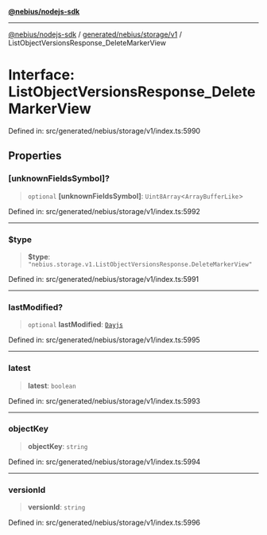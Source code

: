 [**@nebius/nodejs-sdk**](../../../../../README.md)

---

[@nebius/nodejs-sdk](../../../../../README.md) / [generated/nebius/storage/v1](../README.md) / ListObjectVersionsResponse_DeleteMarkerView

# Interface: ListObjectVersionsResponse_DeleteMarkerView

Defined in: src/generated/nebius/storage/v1/index.ts:5990

## Properties

### \[unknownFieldsSymbol\]?

> `optional` **\[unknownFieldsSymbol\]**: `Uint8Array`\<`ArrayBufferLike`\>

Defined in: src/generated/nebius/storage/v1/index.ts:5992

---

### $type

> **$type**: `"nebius.storage.v1.ListObjectVersionsResponse.DeleteMarkerView"`

Defined in: src/generated/nebius/storage/v1/index.ts:5991

---

### lastModified?

> `optional` **lastModified**: [`Dayjs`](../../../../../runtime/protos/core/dayjs/classes/Dayjs.md)

Defined in: src/generated/nebius/storage/v1/index.ts:5995

---

### latest

> **latest**: `boolean`

Defined in: src/generated/nebius/storage/v1/index.ts:5993

---

### objectKey

> **objectKey**: `string`

Defined in: src/generated/nebius/storage/v1/index.ts:5994

---

### versionId

> **versionId**: `string`

Defined in: src/generated/nebius/storage/v1/index.ts:5996
